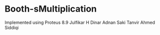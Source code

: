 # Booth-sMultiplication
Implemented using Proteus 8.9
Julfikar H Dinar
Adnan Saki
Tanvir Ahmed Siddiqi
